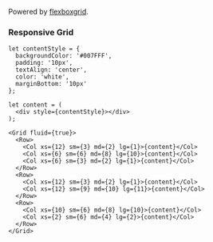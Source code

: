 Powered by [flexboxgrid](https://github.com/kristoferjoseph/flexboxgrid).

### Responsive Grid
    
    let contentStyle = {
      backgroundColor: '#007FFF',
      padding: '10px',
      textAlign: 'center',
      color: 'white',
      marginBottom: '10px'
    };

    let content = (
      <div style={contentStyle}></div>
    );
    
    <Grid fluid={true}>
      <Row>
        <Col xs={12} sm={3} md={2} lg={1}>{content}</Col>
        <Col xs={6} sm={6} md={8} lg={10}>{content}</Col>
        <Col xs={6} sm={3} md={2} lg={1}>{content}</Col>
      </Row>
      <Row>
        <Col xs={12} sm={3} md={2} lg={1}>{content}</Col>
        <Col xs={12} sm={9} md={10} lg={11}>{content}</Col>
      </Row>
      <Row>
        <Col xs={10} sm={6} md={8} lg={10}>{content}</Col>
        <Col xs={2} sm={6} md={4} lg={2}>{content}</Col>
      </Row>
    </Grid>
